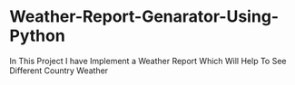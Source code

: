 # Weather-Report-Genarator-Using-Python
In This Project I have Implement a Weather Report Which Will Help To See Different Country Weather 

